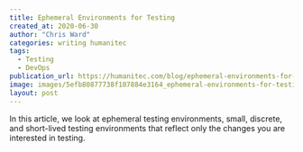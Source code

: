 ```yaml
---
title: Ephemeral Environments for Testing
created_at: 2020-06-30
author: "Chris Ward"
categories: writing humanitec
tags: 
  - Testing
  - DevOps
publication_url: https://humanitec.com/blog/ephemeral-environments-for-testing
image: images/5efb80877738f107884e3164_ephemeral-environments-for-testing-humanitec.png
layout: post
---
```

In this article, we look at ephemeral testing environments, small, discrete, and short-lived testing environments that reflect only the changes you are interested in testing.